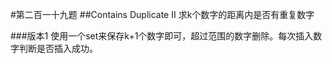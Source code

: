 #第二百一十九题
##Contains Duplicate II 
求k个数字的距离内是否有重复数字

###版本1
使用一个set来保存k+1个数字即可，超过范围的数字删除。每次插入数字判断是否插入成功。